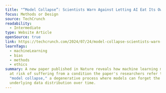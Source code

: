 ```yaml
---
title: "“Model Collapse”: Scientists Warn Against Letting AI Eat Its Own Tail"
focus: Methods or Design
source: TechCrunch
readability:
  - Intermediate
type: Website Article
openSource: true
link: https://techcrunch.com/2024/07/24/model-collapse-scientists-warn-against-letting-ai-eat-its-own-tail/
learnTags:
  - machineLearning
  - bias
  - methods
  - ethics
summary: A new paper published in Nature reveals how machine learning models are
  at risk of suffering from a condition the paper's researchers refer to as
  "model collapse," a degenerative process where models can forget the true
  underlying data distribution over time.
---
```

